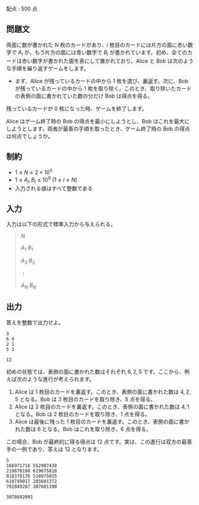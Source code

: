 配点 : $500$ 点

## 問題文

両面に数が書かれた $N$ 枚のカードがあり、$i$ 枚目のカードには片方の面に赤い数字で $A_i$ が、もう片方の面には青い数字で $B_i$ が書かれています。初め、全てのカードは赤い数字が書かれた面を表にして置かれており、Alice と Bob は次のような手順を繰り返すゲームをします。

- まず、Alice が残っているカードの中から $1$ 枚を選び、裏返す。次に、Bob が残っているカードの中から $1$ 枚を取り除く。このとき、取り除いたカードの表側の面に書かれていた数の分だけ Bob は得点を得る。

残っているカードが $0$ 枚になった時、ゲームを終了します。

Alice はゲーム終了時の Bob の得点を最小にしようとし、Bob はこれを最大にしようとします。両者が最善の手順を取ったとき、ゲーム終了時の Bob の得点は何点でしょうか。

## 制約

- $1\leq N\leq 2\times 10^5$
- $1\leq A_i, B_i\leq 10^9$ $(1\leq i \leq N)$
- 入力される値はすべて整数である

## 入力

入力は以下の形式で標準入力から与えられる。

> $N$
> 
> $A_1$ $B_1$
> 
> $A_2$ $B_2$
> 
> $\vdots$
> 
> $A_N$ $B_N$

## 出力

答えを整数で出力せよ。

```input1
3
6 4
2 1
5 3
```

```output1
12
```

初めの状態では、表側の面に書かれた数はそれぞれ $6,2,5$ です。ここから、例えば次のような進行が考えられます。

1. Alice は $1$ 枚目のカードを裏返す。このとき、表側の面に書かれた数は $4,2,5$ となる。Bob は $3$ 枚目のカードを取り除き、$5$ 点を得る。
2. Alice は $2$ 枚目のカードを裏返す。このとき、表側の面に書かれた数は $4,1$ となる。Bob は $2$ 枚目のカードを取り除き、$1$ 点を得る。
3. Alice は最後に残った $1$ 枚目のカードを裏返す。このとき、表側の面に書かれた数は $6$ となる。Bob はこれを取り除き、$6$ 点を得る。

この場合、Bob が最終的に得る得点は $12$ 点です。実は、この進行は双方の最善手の一例であり、答えは $12$ となります。

```input2
5
166971716 552987438
219878198 619875818
918378176 518975015
610749017 285601372
701849287 307601390
```

```output2
3078692091
```